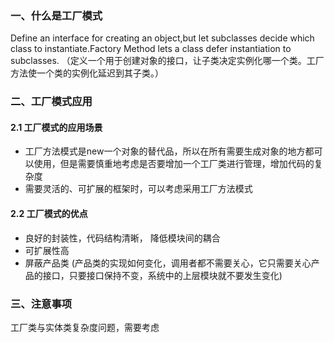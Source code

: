### 一、什么是工厂模式
Define an interface for creating an object,but let subclasses decide which class to instantiate.Factory Method lets a class defer instantiation to subclasses.
（定义一个用于创建对象的接口，让子类决定实例化哪一个类。工厂方法使一个类的实例化延迟到其子类。）

### 二、工厂模式应用
#### 2.1 工厂模式的应用场景
- 工厂方法模式是new一个对象的替代品，所以在所有需要生成对象的地方都可以使用，但是需要慎重地考虑是否要增加一个工厂类进行管理，增加代码的复杂度
- 需要灵活的、可扩展的框架时，可以考虑采用工厂方法模式
#### 2.2 工厂模式的优点
- 良好的封装性，代码结构清晰， 降低模块间的耦合
- 可扩展性高
- 屏蔽产品类 (产品类的实现如何变化，调用者都不需要关心，它只需要关心产品的接口，只要接口保持不变，系统中的上层模块就不要发生变化)
### 三、注意事项
工厂类与实体类复杂度问题，需要考虑
